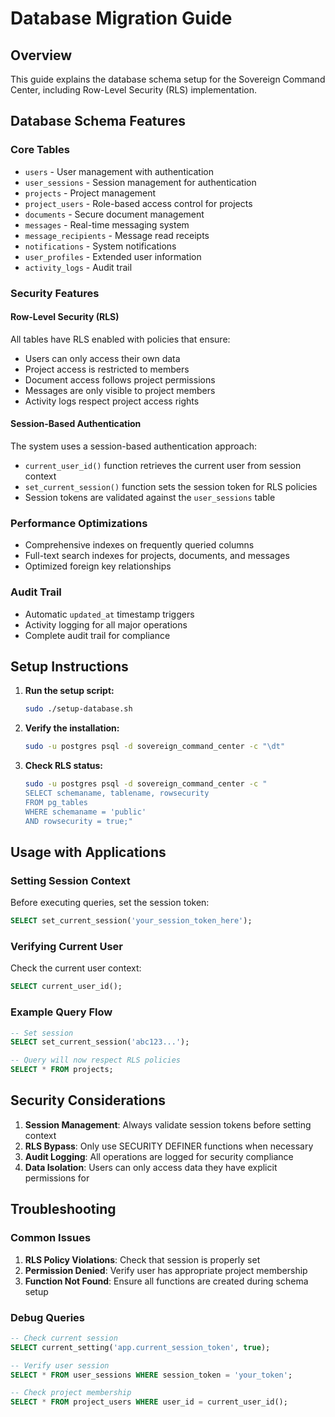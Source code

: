 # Database Migration Guide

## Overview
This guide explains the database schema setup for the Sovereign Command Center, including Row-Level Security (RLS) implementation.

## Database Schema Features

### Core Tables
- `users` - User management with authentication
- `user_sessions` - Session management for authentication
- `projects` - Project management
- `project_users` - Role-based access control for projects
- `documents` - Secure document management
- `messages` - Real-time messaging system
- `message_recipients` - Message read receipts
- `notifications` - System notifications
- `user_profiles` - Extended user information
- `activity_logs` - Audit trail

### Security Features

#### Row-Level Security (RLS)
All tables have RLS enabled with policies that ensure:
- Users can only access their own data
- Project access is restricted to members
- Document access follows project permissions
- Messages are only visible to project members
- Activity logs respect project access rights

#### Session-Based Authentication
The system uses a session-based authentication approach:
- `current_user_id()` function retrieves the current user from session context
- `set_current_session()` function sets the session token for RLS policies
- Session tokens are validated against the `user_sessions` table

### Performance Optimizations
- Comprehensive indexes on frequently queried columns
- Full-text search indexes for projects, documents, and messages
- Optimized foreign key relationships

### Audit Trail
- Automatic `updated_at` timestamp triggers
- Activity logging for all major operations
- Complete audit trail for compliance

## Setup Instructions

1. **Run the setup script:**
   ```bash
   sudo ./setup-database.sh
   ```

2. **Verify the installation:**
   ```bash
   sudo -u postgres psql -d sovereign_command_center -c "\dt"
   ```

3. **Check RLS status:**
   ```bash
   sudo -u postgres psql -d sovereign_command_center -c "
   SELECT schemaname, tablename, rowsecurity 
   FROM pg_tables 
   WHERE schemaname = 'public' 
   AND rowsecurity = true;"
   ```

## Usage with Applications

### Setting Session Context
Before executing queries, set the session token:
```sql
SELECT set_current_session('your_session_token_here');
```

### Verifying Current User
Check the current user context:
```sql
SELECT current_user_id();
```

### Example Query Flow
```sql
-- Set session
SELECT set_current_session('abc123...');

-- Query will now respect RLS policies
SELECT * FROM projects;
```

## Security Considerations

1. **Session Management**: Always validate session tokens before setting context
2. **RLS Bypass**: Only use SECURITY DEFINER functions when necessary
3. **Audit Logging**: All operations are logged for security compliance
4. **Data Isolation**: Users can only access data they have explicit permissions for

## Troubleshooting

### Common Issues
1. **RLS Policy Violations**: Check that session is properly set
2. **Permission Denied**: Verify user has appropriate project membership
3. **Function Not Found**: Ensure all functions are created during schema setup

### Debug Queries
```sql
-- Check current session
SELECT current_setting('app.current_session_token', true);

-- Verify user session
SELECT * FROM user_sessions WHERE session_token = 'your_token';

-- Check project membership
SELECT * FROM project_users WHERE user_id = current_user_id();
```
